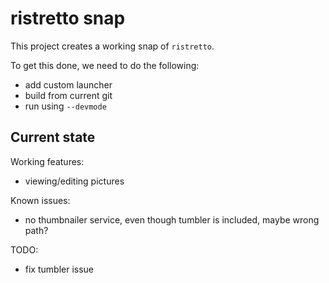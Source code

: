 # ristretto snap

This project creates a working snap of `ristretto`.

To get this done, we need to do the following:
 - add custom launcher
 - build from current git
 - run using `--devmode`

## Current state

Working features:
 - viewing/editing pictures

Known issues:
  - no thumbnailer service, even though tumbler is included, maybe
    wrong path?

TODO:
 - fix tumbler issue
 
